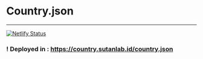 # Country.json
---

[![Netlify Status](https://api.netlify.com/api/v1/badges/f5960bfc-b2c1-4263-ba1c-b432144b4888/deploy-status)](https://app.netlify.com/sites/stoic-hodgkin-3d6b36/deploys)

### ! Deployed in : https://country.sutanlab.id/country.json
